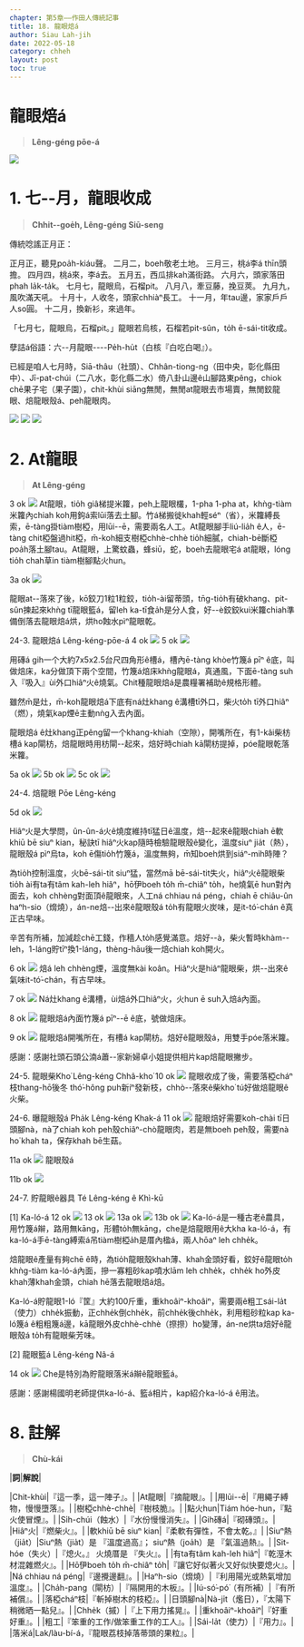 ```yaml
---
chapter: 第5章——作田人傳統記事
title: 18. 龍眼焙á
author: Siau Lah-jih
date: 2022-05-18
category: chheh
layout: post
toc: true
---
```


# 龍眼焙á
> **Lêng-géng pōe-á**

![](../too5/24/4龍眼焙仔.jpg)

# 1. 七--月，龍眼收成
> **Chhit--goe̍h, Lêng-géng Siū-seng**

傳統唸謠正月正：

正月正，聽見poa̍h-kiáu聲。
二月二，boeh敬老土地。
三月三，桃á李á thīn頭擔。
四月四，桃á來，李á去。
五月五，西瓜排kah滿街路。
六月六，頭家落田phah la̍k-ta̍k。
七月七，龍眼烏，石榴pit。
八月八，牽豆藤，挽豆莢。
九月九，風吹滿天吼。
十月十，人收冬，頭家chhiàⁿ長工。
十一月，年tau邊，家家戶戶人so圓。
十二月，換新衫，來過年。

「七月七，龍眼烏，石榴pit。」龍眼若烏核，石榴若pit-sûn，to̍h ē-sái-tit收成。

孽詰á俗語：六--月龍眼----Pe̍h-hu̍t（白核『白吃白喝』）。

已經是咱人七月時，Siā-thâu（社頭）、Chhân-tiong-ng（田中央，彰化縣田中）、Jī-pat-chúi（二八水，彰化縣二水）倚八卦山邊ê山腳路東pêng，chiok chē果子宅（果子園），chit-khùi siāng無閒，無閒at龍眼去市場賣，無閒鉸龍眼、焙龍眼殼á、peh龍眼肉。

![](../too5/24/1培龍眼.jpg)
![](../too5/24/2培龍眼.jpg)
![](../too5/24/2a_at龍眼.jpg)

# 2. At龍眼
> **At Lêng-géng**

3 ok
![](../too5/24/圖.jpg)
At龍眼，tio̍h giâ梯提米籮，peh上龍眼欉，1-pha 1-pha at，khǹg-tiàm米籮內chiah koh用鉤á索lūi落去土腳。竹á梯搬徙khah輕séⁿ（省），米籮縛長索，ē-tàng掛tiàm樹椏，用lūi--ē，需要兩名人工。At龍眼腳手liú-lia̍h ê人，ē-tàng chit椏盤過hit椏，m̄-koh細支樹椏chhè-chhè tio̍h細膩，chiah-bē斷椏poa̍h落土腳tau。At龍眼，上驚蚊蟲，蜂siū，蛇，boeh去龍眼宅á at龍眼，lóng tio̍h chah草in tiàm樹腳點火hun。

3a ok
![](../too5/24/圖.jpg)

龍眼at--落來了後，kō͘鉸刀1粒1粒鉸，tio̍h-ài留蒂頭，tn̄g-tio̍h有破khang、pit-sûn揀起來khǹg tī龍眼籃á，留leh ka-tī食a̍h是分人食，好--è鉸鉸kui米籮chiah準備倒落去龍眼焙á烘，烘ho͘蝕水pìⁿ龍眼乾。

24-3. 龍眼焙á
Lêng-kéng-pōe-á
4 ok
![](../too5/24/圖.jpg)
5 ok
![](../too5/24/圖.jpg)

用磚á gih一个大約7x5x2.5台尺四角形ê槽á，槽內ē-tàng khòe竹篾á pīⁿ ê底，叫做焙床，ka分做頂下兩个空間，竹篾á焙床khǹg龍眼á，真通風，下面ē-tàng suh入『吸入』ùi外口hiâⁿ火ê燒氣。Chit種龍眼焙á是農糧署補助ê規格形體。

雖然m̄是灶，m̄-koh龍眼焙á下底有ná灶khang ê溝槽tī外口，柴火to̍h tī外口hiâⁿ（燃），燒氣kap煙ē主動nǹg入去內面。

龍眼焙á ê灶khang正pêng留一个khang-khiah（空隙），開嘴所在，有1-kâi柴枋槽á kap閘枋，焙龍眼時用枋閘--起來，焙好時chiah kā閘枋提掉，póe龍眼乾落米籮。

5a ok
![](../too5/24/圖.jpg)
5b ok
![](../too5/24/圖.jpg)
5c ok
![](../too5/24/圖.jpg)


24-4. 焙龍眼
Pōe Lêng-kéng

5d  ok
![](../too5/24/圖.jpg)

Hiâⁿ火是大學問，ûn-ûn-á火ê燒度維持tī猛日ê溫度，焙--起來ê龍眼chiah ē軟khiū bē siuⁿ kian，秘訣tī hiâⁿ火kap隨時檢驗龍眼殼ê變化，溫度siuⁿ jia̍t（熱），龍眼殼á pìⁿ烏ta，koh ē傷tio̍h竹篾á，溫度無夠，m̄知boeh烘到siáⁿ-mih時陣？

為tio̍h控制溫度，火bē-sái-tit siuⁿ猛，當然mā bē-sái-tit失火，hiâⁿ火ê龍眼柴tio̍h ài有ta有tâm kah-leh hiâⁿ，hō͘伊boeh to̍h m̄-chiâⁿ to̍h，he燒氣ē hun對內面去，koh chhèng對面頂ê龍眼來，人工ná chhiau ná péng，chiah ē chiâu-ûn haⁿh-sio（熁燒），án-ne焙--出來ê龍眼殼á to̍h有龍眼火炭味，是it-tó͘-chán ê真正古早味。

辛苦有所補，加減趁chē工錢，作穡人to̍h感覺滿意。焙好--à，柴火暫時khàm--leh，1-láng貯tīⁿ換1-láng，thèng-hāu後一焙chiah koh開火。

6 ok
![](../too5/24/圖.jpg)
焙á leh chhèng煙，溫度無kài koân。Hiâⁿ火是hiâⁿ龍眼柴，烘--出來ê氣味it-tó͘-chán，有古早味。

7 ok
![](../too5/24/圖.jpg)
Ná灶khang ê溝槽，ùi焙á外口hiâⁿ火，火hun ē suh入焙á內面。

8 ok
![](../too5/24/圖.jpg)
龍眼焙á內面竹篾á pīⁿ--ē ê底，號做焙床。

9 ok
![](../too5/24/圖.jpg)
龍眼焙á開嘴所在，有槽á kap閘枋。焙好ê龍眼殼á，用雙手póe落米籮。

感謝：感謝社頭石頭公湳á蕭--家新婦卓小姐提供相片kap焙龍眼撇步。

24-5. 龍眼柴Kho͘
Lêng-kéng Chhâ-kho͘
10 ok
![](../too5/24/圖.jpg)
龍眼收成了後，需要落椏cháⁿ枝thang-hō͘後冬 thó͘-hông puh新íⁿ發新枝，chhò--落來ê柴kho͘ tú好做焙龍眼ê火柴。

24-6. 曝龍眼殼á
Pha̍k Lêng-kéng Khak-á
11 ok
![](../too5/24/圖.jpg)
龍眼焙好需要koh-chài tī日頭腳nà，nà了chiah koh peh殼chiâⁿ-chò龍眼肉，若是無boeh peh殼，需要nà ho͘ khah ta，保存khah bē生菇。

11a ok
![](../too5/24/圖.jpg)
龍眼殼á

11b ok
![](../too5/24/圖.jpg)


24-7. 貯龍眼ê器具
Té Lêng-kéng ê Khì-kū

[1] Ka-ló-á
12 ok
![](../too5/24/圖.jpg)
13 ok
![](../too5/24/圖.jpg)
13a ok
![](../too5/24/圖.jpg)
13b ok
![](../too5/24/圖.jpg)
Ka-ló-á是一種古老ê農具，用竹篾á辮，路用無kāng，形體to̍h無kāng，che是焙龍眼用ê大kha ka-ló-á，有ka-ló-á手ē-tàng縛索á吊tiàm樹椏a̍h是厝內楹á，兩人hōaⁿ leh chhe̍k。

焙龍眼ê產量有夠chē ê時，為tio̍h龍眼殼khah薄、khah金頭好看，鉸好ê龍眼to̍h khǹg-tiàm ka-ló-á內面，摻一寡粗砂kap噴水lām leh chhe̍k，chhe̍k ho͘外皮khah薄khah金頭，chiah hē落去龍眼焙á焙。

Ka-ló-á貯龍眼1-ló『筐』大約100斤重，重khoâiⁿ-khoâiⁿ，需要兩ê粗工sái-la̍t（使力）chhe̍k振動，正chhe̍k倒chhe̍k，前chhe̍k後chhe̍k，利用粗砂粒kap ka-ló篾á ê粗粗篾á邊，kā龍眼外皮chhè-chhè（摖摖）ho͘變薄，án-ne烘ta焙好ê龍眼殼á to̍h有龍眼柴芳味。

[2] 龍眼籃á
Lêng-kéng Nâ-á

14 ok
![](../too5/24/圖.jpg)
Che是特別為貯龍眼落米á辮ê龍眼籃á。

感謝：感謝楊國明老師提供ka-ló-á、籃á相片，kap紹介ka-ló-á ê用法。

# 8. 註解
> **Chù-kái**

|**詞**|**解說**|

|Chit-khùi|『這一季，這一陣子』。|
|At龍眼|『摘龍眼』。|
|用lūi--ē|『用繩子縛物，慢慢墮落』。|
|樹椏chhè-chhè|『樹枝脆』。|
|點火hun|Tiám hóe-hun，『點火使冒煙』。|
|Si̍h-chúi（蝕水）|『水份慢慢消失』。|
|Gih磚á|『砌磚頭』。|
|Hiâⁿ火|『燃柴火』。|
|軟khiū bē siuⁿ kian|『柔軟有彈性，不會太乾。』|
|Siuⁿ熱（jia̍t）|Siuⁿ熱（jia̍t）是 『溫度過高』； siuⁿ熱（joa̍h）是 『氣溫過熱』。|
|Sit-hóe（失火）|『熄火。』 火燒厝是 『失火』。|
|有ta有tâm kah-leh hiâⁿ|『乾溼木材混雜燃火』。|
|Hō͘伊boeh to̍h m̄-chiâⁿ to̍h|『讓它好似著火又好似快要熄火』。|
|Ná chhiau ná péng|『邊攪邊翻』。|
|Haⁿh-sio（熁燒）|『利用陽光或熱氣增加溫度』。|
|Cha̍h-pang（閘枋）|『隔開用的木板』。|
|Iú-só͘-pó͘（有所補）|『有所補償』。|
|落椏cháⁿ枝|『斬掉樹木的枝椏』。|
|日頭腳nà|Nà-ji̍t（爁日），『太陽下稍微晒一點兒』。|
|Chhe̍k（摵）|『上下用力搖晃』。|
|重khoâiⁿ-khoâiⁿ|『好重好重』。|
|粗工|『笨重的工作/做笨重工作的工人』。|
|Sái-la̍t（使力）|『用力』。|
|落米á|Lak/làu-bí-á，『龍眼荔枝掉落蒂頭的果粒』。|
